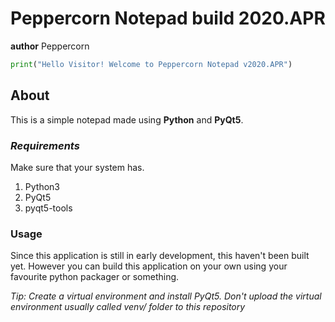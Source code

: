 # Peppercorn Notepad build 2020.APR
**author** Peppercorn

```python
print("Hello Visitor! Welcome to Peppercorn Notepad v2020.APR")
```
## About
This is a simple notepad made using **Python** and **PyQt5**. 

### *Requirements*
Make sure that your system has.
1. Python3
2. PyQt5
3. pyqt5-tools

### Usage

Since this application is still in early development, this haven't been built yet. 
However you can build this application on your own using your favourite python  packager
or something.  

*Tip: Create a virtual environment and install PyQt5. Don't upload the virtual environment usually called venv/ folder to this repository*